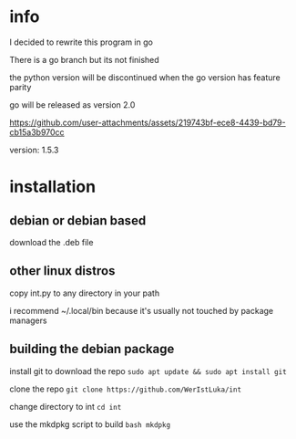 # info
I decided to rewrite this program in go

There is a go branch but its not finished

the python version will be discontinued when the go version has feature parity

go will be released as version 2.0

https://github.com/user-attachments/assets/219743bf-ece8-4439-bd79-cb15a3b970cc

version: 1.5.3
# installation
## debian or debian based
download the .deb file
## other linux distros
copy int.py to any directory in your path

i recommend ~/.local/bin because it's usually not touched by package managers

## building the debian package
install git to download the repo ```sudo apt update && sudo apt install git```

clone the repo ```git clone https://github.com/WerIstLuka/int```

change directory to int ```cd int```

use the mkdpkg script to build ```bash mkdpkg```

